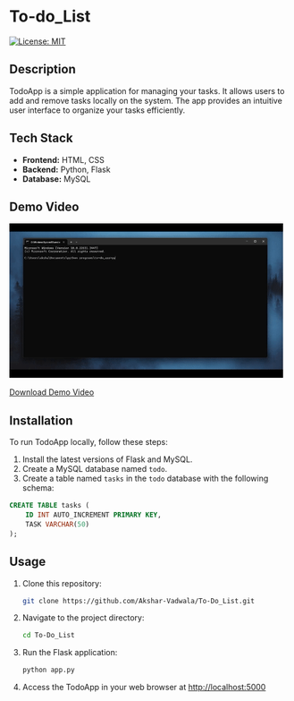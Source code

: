# To-do_List

[![License: MIT](https://img.shields.io/badge/License-MIT-blue.svg)](https://opensource.org/licenses/MIT)


## Description
TodoApp is a simple application for managing your tasks. It allows users to add and remove tasks locally on the system. The app provides an intuitive user interface to organize your tasks efficiently.

## Tech Stack
- **Frontend:** HTML, CSS
- **Backend:** Python, Flask
- **Database:** MySQL

## Demo Video
![](/to-do_app/static/demo.gif)

[Download Demo Video](/to-do_app/static/demo.mp4)

## Installation
To run TodoApp locally, follow these steps:

1. Install the latest versions of Flask and MySQL.
2. Create a MySQL database named `todo`.
3. Create a table named `tasks` in the `todo` database with the following schema:

```sql
CREATE TABLE tasks (
    ID INT AUTO_INCREMENT PRIMARY KEY,
    TASK VARCHAR(50)
);
```

## Usage

1. Clone this repository:
    ```bash
    git clone https://github.com/Akshar-Vadwala/To-Do_List.git
    ```
2. Navigate to the project directory:
    ```bash
    cd To-Do_List
    ```
3. Run the Flask application:
    ```bash
    python app.py
    ```
4. Access the TodoApp in your web browser at [http://localhost:5000](http://localhost:5000)

